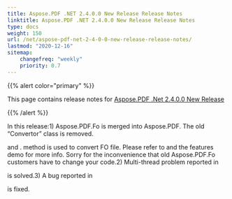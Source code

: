```yaml
---
title: Aspose.PDF .NET 2.4.0.0 New Release Release Notes
linktitle: Aspose.PDF .NET 2.4.0.0 New Release Release Notes
type: docs
weight: 150
url: /net/aspose-pdf-net-2-4-0-0-new-release-release-notes/
lastmod: "2020-12-16"
sitemap:
    changefreq: "weekly"
    priority: 0.7
---
```


{{% alert color="primary" %}} 

This page contains release notes for [Aspose.PDF .Net 2.4.0.0 New Release](http://www.aspose.com/downloads/pdf/net/new-releases/aspose.pdf-.net-2.4.0.0-new-release/)

{{% /alert %}} 

In this release:1) Aspose.PDF.Fo is merged into Aspose.PDF. The old “Convertor” class is removed.

and . method is used to convert FO file. Please refer to and the features demo for more info. Sorry for the inconvenience that old Aspose.PDF.Fo customers have to change your code.2) Multi-thread problem reported in

is solved.3) A bug reported in

is fixed.
